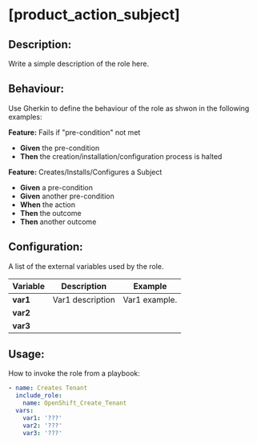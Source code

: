 # [product_action_subject]

## Description:

Write a simple description of the role here.

## Behaviour:

Use Gherkin to define the behaviour of the role as shwon in the following examples:

**Feature:** Fails if "pre-condition" not met
- **Given** the pre-condition 
- **Then** the creation/installation/configuration process is halted


**Feature:** Creates/Installs/Configures a Subject  
- **Given** a pre-condition
- **Given** another pre-condition 
- **When** the action  
- **Then** the outcome   
- **Then** another outcome  


## Configuration:

A list of the external variables used by the role.

| Variable  | Description  | Example  | 
|---|---|---|
| **var1**  | Var1 description  |  Var1 example. |
| **var2**  |   |   |
| **var3**  |   |   |


## Usage:

How to invoke the role from a playbook:

```yaml
- name: Creates Tenant
  include_role:
    name: OpenShift_Create_Tenant
  vars:
    var1: '???'
    var2: '???'
    var3: '???'
```